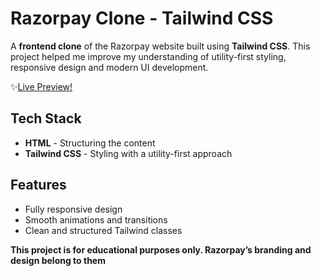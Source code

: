 # Razorpay Clone - Tailwind CSS

A **frontend clone** of the Razorpay website built using **Tailwind CSS**. This project helped me improve my understanding of utility-first styling, responsive design and modern UI development.

✨[Live Preview!](https://mitsubhatt.github.io/razorpay-clone/)

## Tech Stack
- **HTML** - Structuring the content
- **Tailwind CSS** - Styling with a utility-first approach

## Features
- Fully responsive design
- Smooth animations and transitions
- Clean and structured Tailwind classes

**This project is for educational purposes only. Razorpay’s branding and design belong to them**